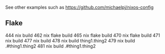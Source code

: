 See other examples such as https://github.com/michaelpj/nixos-config


## Flake

  444  nix build
  462  nix flake build
  465  nix flake build
  470  nix flake build
  471  nix build
  477  nix build
  478  nix build thing1.thing2
  479  nix build .#thing1.thing2
  481  nix build .\#thing1.thing2

